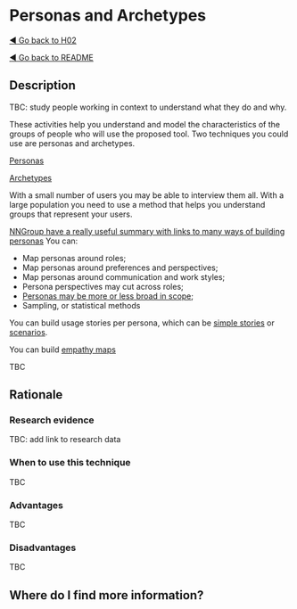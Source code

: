 # Personas and Archetypes

[◄ Go back to H02](H02-Who-will-use-or-be-affected-by-this-tool.md)

[◄ Go back to README](README.md)

## Description

TBC: study people working in context to understand what they do and why.

These activities help you understand and model the characteristics of the groups of people who will use the proposed tool. 
Two techniques you could use are personas and archetypes. 

[Personas](https://www.interaction-design.org/literature/article/personas-why-and-how-you-should-use-them)

[Archetypes](https://radinadoneva.medium.com/behavioural-archetypes-instead-of-personas-c7ccc5b8b998) 

With a small number of users you may be able to interview them all. 
With a large population you need to use a method that helps you understand groups that represent your users. 

[NNGroup have a really useful summary with links to many ways of building personas](https://www.nngroup.com/articles/personas-study-guide/)
You can:
-	Map personas around roles;
-	Map personas around preferences and perspectives; 
-	Map personas around communication and work styles;
-	Persona perspectives may cut across roles;
-	[Personas may be more or less broad in scope](https://www.nngroup.com/articles/persona-scope/);
- Sampling, or statistical methods

You can build usage stories per persona, which can be [simple stories](https://www.interaction-design.org/literature/topics/user-stories) or [scenarios](https://www.interaction-design.org/literature/topics/user-scenarios).

You can build [empathy maps](https://xd.adobe.com/ideas/process/user-research/10-tips-develop-better-empathy-maps/)

TBC

## Rationale
### Research evidence
TBC: add link to research data

### When to use this technique
TBC

### Advantages
TBC

### Disadvantages
TBC
## Where do I find more information?




